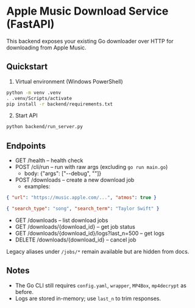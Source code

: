 # Apple Music Download Service (FastAPI)

This backend exposes your existing Go downloader over HTTP for downloading from Apple Music.

## Quickstart

1. Virtual environment (Windows PowerShell)
```bash
python -m venv .venv
. .venv/Scripts/activate
pip install -r backend/requirements.txt
```

2. Start API
```bash
python backend/run_server.py
```

## Endpoints
- GET /health – health check
- POST /cli/run – run with raw args (excluding `go run main.go`)
  - body: {"args": ["--debug", "<url>"]}
- POST /downloads – create a new download job
  - examples:
```json
{ "url": "https://music.apple.com/...", "atmos": true }
```
```json
{ "search_type": "song", "search_term": "Taylor Swift" }
```
- GET /downloads – list download jobs
- GET /downloads/{download_id} – get job status
- GET /downloads/{download_id}/logs?last_n=500 – get logs
- DELETE /downloads/{download_id} – cancel job

Legacy aliases under `/jobs/*` remain available but are hidden from docs.

## Notes
- The Go CLI still requires `config.yaml`, `wrapper`, `MP4Box`, `mp4decrypt` as before.
- Logs are stored in-memory; use `last_n` to trim responses.
